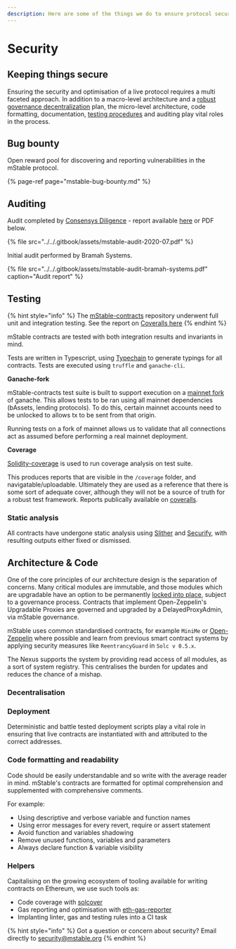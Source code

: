```yaml
---
description: Here are some of the things we do to ensure protocol security
---
```


# Security

## Keeping things secure

Ensuring the security and optimisation of a live protocol requires a multi faceted approach. In addition to a macro-level architecture and a [robust governance decentralization](../versioning.md) plan, the micro-level architecture, code formatting, documentation, [testing procedures](./#testing) and auditing play vital roles in the process.

## Bug bounty

Open reward pool for discovering and reporting vulnerabilities in the mStable protocol.

{% page-ref page="mstable-bug-bounty.md" %}

## Auditing

Audit completed by [Consensys Diligence](https://diligence.consensys.net/) - report available [here](https://diligence.consensys.net/audits/2020/07/mstable-1.1/) or PDF below.

{% file src="../../.gitbook/assets/mstable-audit-2020-07.pdf" %}

Initial audit performed by Bramah Systems.

{% file src="../../.gitbook/assets/mstable-audit-bramah-systems.pdf" caption="Audit report" %}

## Testing

{% hint style="info" %}
The [mStable-contracts](https://github.com/mstable/mstable-contracts) repository underwent full unit and integration testing. See the report on [Coveralls here](https://coveralls.io/github/mstable/mStable-contracts)
{% endhint %}

mStable contracts are tested with both integration results and invariants in mind.

Tests are written in Typescript, using [Typechain](https://github.com/ethereum-ts/TypeChain) to generate typings for all contracts. Tests are executed using `truffle` and `ganache-cli`.

**Ganache-fork**

mStable-contracts test suite is built to support execution on a [mainnet fork](https://medium.com/ethereum-grid/forking-ethereum-mainnet-mint-your-own-dai-d8b62a82b3f7) of ganache. This allows tests to be ran using all mainnet dependencies \(bAssets, lending protocols\). To do this, certain mainnet accounts need to be unlocked to allows tx to be sent from that origin.

Running tests on a fork of mainnet allows us to validate that all connections act as assumed before performing a real mainnet deployment.

**Coverage**

[Solidity-coverage](https://github.com/sc-forks/solidity-coverage) is used to run coverage analysis on test suite.

This produces reports that are visible in the `/coverage` folder, and navigatable/uploadable. Ultimately they are used as a reference that there is some sort of adequate cover, although they will not be a source of truth for a robust test framework. Reports publically available on [coveralls](https://coveralls.io/github/mstable/mStable-contracts).

### Static analysis

All contracts have undergone static analysis using [Slither](https://github.com/crytic/slither) and [Securify](https://securify.chainsecurity.com/), with resulting outputs either fixed or dismissed.

## Architecture & Code

One of the core principles of our architecture design is the separation of concerns. Many critical modules are immutable, and those modules which are upgradable have an option to be permanently [locked into place](https://app.gitbook.com/@mstable/s/mstable/~/drafts/-M-OWaaE9NNL_1dZ2XvI/protocol/architecture#locking-modules), subject to a governance process. Contracts that implement Open-Zeppelin's Upgradable Proxies are governed and upgraded by a DelayedProxyAdmin, via mStable governance.

mStable uses common standardised contracts, for example `MiniMe` or [Open-Zeppelin](https://openzeppelin.com/contracts/) where possible and learn from previous smart contract systems by applying security measures like `ReentrancyGuard` in `Solc v 0.5.x`. 

The Nexus supports the system by providing read access of all modules, as a sort of system registry. This centralises the burden for updates and reduces the chance of a mishap. 

### Decentralisation 

### **Deployment**

Deterministic and battle tested deployment scripts play a vital role in ensuring that live contracts are instantiated with and attributed to the correct addresses.

### Code formatting and readability

Code should be easily understandable and so write with the average reader in mind. mStable's contracts are formatted for optimal comprehension and supplemented with comprehensive comments.

For example:

* Using descriptive and verbose variable and function names
* Using error messages for every revert, require or assert statement
* Avoid function and variables shadowing
* Remove unused functions, variables and parameters
* Always declare function & variable visibility

### Helpers

Capitalising on the growing ecosystem of tooling available for writing contracts on Ethereum, we use such tools as:

* Code coverage with [solcover](https://github.com/sc-forks/solidity-coverage)
* Gas reporting and optimisation with [eth-gas-reporter](https://www.npmjs.com/package/eth-gas-reporter)
* Implanting linter, gas and testing rules into a CI task

{% hint style="info" %}
Got a question or concern about security? Email directly to [security@mstable.org](mailto:security@mstable.org)
{% endhint %}

